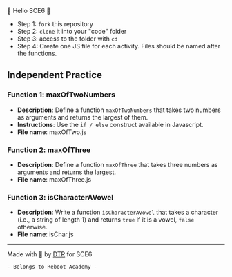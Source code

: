 🚀 Hello SCE6 🚀

- Step 1: `fork` this repository
- Step 2: `clone` it into your "code" folder
- Step 3: access to the folder with `cd`
- Step 4: Create one JS file for each activity. Files should be named after the functions.



## Independent Practice



### Function 1: maxOfTwoNumbers
- **Description**: Define a function `maxOfTwoNumbers` that takes two numbers as arguments and returns the largest of them.
- **Instructions**: Use the `if / else` construct available in Javascript.
- **File name**: maxOfTwo.js

### Function 2: maxOfThree
- **Description**: Define a function `maxOfThree` that takes three numbers as arguments and returns the largest.
- **File name**: maxOfThree.js

### Function 3: isCharacterAVowel
- **Description**: Write a function `isCharacterAVowel` that takes a character (i.e., a string of length 1) and returns `true` if it is a vowel, `false` otherwise.
- **File name**: isChar.js


______
Made with 🩷 by [DTR](https://github.com/tabraue) for SCE6

    - Belongs to Reboot Academy -